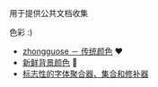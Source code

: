 用于提供公共文档收集

色彩 :)

- [zhongguose － 传统颜色](zhongguose.com) ❤️
- [新鲜背景颜色](https://webgradients.com) 🔫
- [标志性的字体聚合器、集合和修补器](https://www.nerdfonts.com/)
